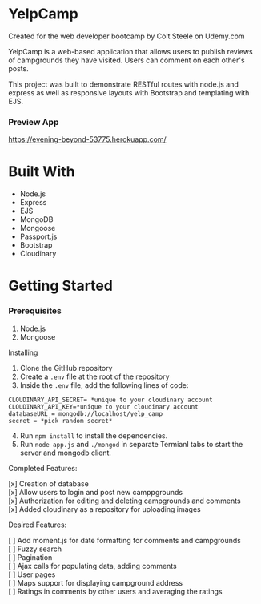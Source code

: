 # YelpCamp
Created for the web developer bootcamp by Colt Steele on Udemy.com 

YelpCamp is a web-based application that allows users to publish reviews of campgrounds they have visited. Users can comment on each other's posts. <br> 

This project was built to demonstrate RESTful routes with node.js and express as well as responsive layouts with Bootstrap and templating with EJS. 

### Preview App
https://evening-beyond-53775.herokuapp.com/

# Built With 
- Node.js
- Express
- EJS
- MongoDB
- Mongoose 
- Passport.js 
- Bootstrap 
- Cloudinary 

# Getting Started 
### Prerequisites 
1. Node.js
2. Mongoose 

Installing 
1. Clone the GitHub repository 
2. Create a `.env` file at the root of the repository 
3. Inside the `.env` file, add the following lines of code: 
```
CLOUDINARY_API_SECRET= *unique to your cloudinary account
CLOUDINARY_API_KEY=*unique to your cloudinary account
databaseURL = mongodb://localhost/yelp_camp
secret = *pick random secret* 
```
4. Run `npm install` to install the dependencies. 
6. Run `node app.js` and `./mongod` in separate Termianl tabs to start the server and mongodb client. 

Completed Features: 

[x] Creation of database <br>
[x] Allow users to login and post new camppgrounds <br>
[x] Authorization for editing and deleting campgrounds and comments <br>
[x] Added cloudinary as a repository for uploading images <br>

Desired Features: 

[ ] Add moment.js for date formatting for comments and campgrounds <br>
[ ] Fuzzy search <br>
[ ] Pagination <br>
[ ] Ajax calls for populating data, adding comments <br> 
[ ] User pages <br> 
[ ] Maps support for displaying campground address <br>
[ ] Ratings in comments by other users and averaging the ratings 

